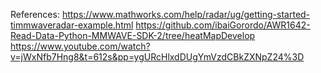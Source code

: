 References:
https://www.mathworks.com/help/radar/ug/getting-started-timmwaveradar-example.html
https://github.com/ibaiGorordo/AWR1642-Read-Data-Python-MMWAVE-SDK-2/tree/heatMapDevelop
https://www.youtube.com/watch?v=jWxNfb7Hng8&t=612s&pp=ygURcHlxdDUgYmVzdCBkZXNpZ24%3D
